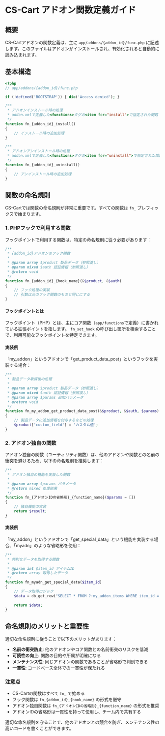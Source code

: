 # CS-Cart アドオン関数定義ガイド

## 概要

CS-Cartアドオンの関数定義は、主に `app/addons/{addon_id}/func.php` に記述します。このファイルはアドオンがインストールされ、有効化されると自動的に読み込まれます。

## 基本構造

```php
<?php
// app/addons/{addon_id}/func.php

if (!defined('BOOTSTRAP')) { die('Access denied'); }

/**
 * アドオンインストール時の処理
 * addon.xmlで定義した<functions>タグの<item for="install">で指定された関数
 */
function fn_{addon_id}_install()
{
    // インストール時の追加処理
}

/**
 * アドオンアンインストール時の処理
 * addon.xmlで定義した<functions>タグの<item for="uninstall">で指定された関数
 */
function fn_{addon_id}_uninstall()
{
    // アンインストール時の追加処理
}
```

## 関数の命名規則

CS-Cartでは関数の命名規則が非常に重要です。すべての関数は `fn_` プレフィックスで始まります。

### 1. PHPフックで利用する関数

フックポイントで利用する関数は、特定の命名規則に従う必要があります：

```php
/**
 * {addon_id}アドオンのフック関数
 * 
 * @param array $product 製品データ（参照渡し）
 * @param mixed $auth 認証情報（参照渡し）
 * @return void
 */
function fn_{addon_id}_{hook_name}(&$product, &$auth)
{
    // フック処理の実装
    // 引数は元のフック関数のものと同じにする
}
```

#### フックポイントとは

フックポイント（PHP）とは、主にコア関数（`app/functions`で定義）に書かれている拡張ポイントを指します。
`fn_set_hook` の呼び出し箇所を検索することで、利用可能なフックポイントを特定できます。

#### 実装例

「my_addon」というアドオンで「get_product_data_post」というフックを実装する場合：

```php
/**
 * 製品データ取得後の処理
 * 
 * @param array $product 製品データ（参照渡し）
 * @param mixed $auth 認証情報（参照渡し）
 * @param array $params 追加パラメータ
 * @return void
 */
function fn_my_addon_get_product_data_post(&$product, &$auth, $params)
{
    // 製品データに追加情報を付与するなどの処理
    $product['custom_field'] = 'カスタム値';
}
```

### 2. アドオン独自の関数

アドオン独自の関数（ユーティリティ関数）は、他のアドオンや関数との名前の衝突を避けるため、以下の命名規則を推奨します：

```php
/**
 * アドオン独自の機能を実装した関数
 *
 * @param array $params パラメータ
 * @return mixed 処理結果
 */
function fn_{アドオンIDの省略形}_{function_name}($params = [])
{
    // 独自機能の実装
    return $result;
}
```

#### 実装例

「my_addon」というアドオンで「get_special_data」という機能を実装する場合、「myadn」のような省略形を使用：

```php
/**
 * 特別なデータを取得する関数
 *
 * @param int $item_id アイテムID
 * @return array 取得したデータ
 */
function fn_myadn_get_special_data($item_id)
{
    // データ取得ロジック
    $data = db_get_row("SELECT * FROM ?:my_addon_items WHERE item_id = ?i", $item_id);
    
    return $data;
}
```

## 命名規則のメリットと重要性

適切な命名規則に従うことで以下のメリットがあります：

- **名前の衝突防止**: 他のアドオンやコア関数との名前衝突のリスクを低減
- **可読性の向上**: 関数の目的や所属が明確になる
- **メンテナンス性**: 同じアドオンの関数であることが省略形で判別できる
- **一貫性**: コードベース全体での一貫性が保たれる

### 注意点

- CS-Cartの関数はすべて `fn_` で始める
- フック関数は `fn_{addon_id}_{hook_name}` の形式を厳守
- アドオン独自関数は `fn_{アドオンIDの省略形}_{function_name}` の形式を推奨
- アドオンIDの省略形は一貫性を持って使用し、チーム内で共有する

適切な命名規則を守ることで、他のアドオンとの競合を防ぎ、メンテナンス性の高いコードを書くことができます。